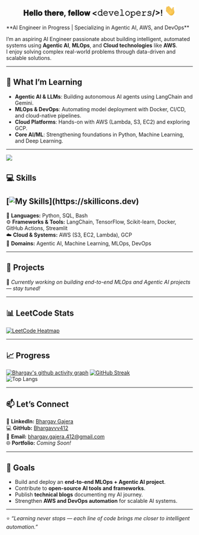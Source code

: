 <!-- Add a banner here if you’d like -->
<!-- ![GitHub Banner](https://user-images.githubusercontent.com/12345678/banner.png) -->
<div align="center">
<h2> 𝐇𝐞𝐥𝐥𝐨 𝐭𝐡𝐞𝐫𝐞, 𝐟𝐞𝐥𝐥𝐨𝐰 <𝚍𝚎𝚟𝚎𝚕𝚘𝚙𝚎𝚛𝚜/>! <img src="https://github.com/Bhargavvv412/Bhargavvv412/blob/master/gifs/Hi.gif" width="30"></h2>
</div>
**AI Engineer in Progress | Specializing in Agentic AI, AWS, and DevOps**  

I’m an aspiring AI Engineer passionate about building intelligent, automated systems using **Agentic AI**, **MLOps**, and **Cloud technologies** like **AWS**.  
I enjoy solving complex real-world problems through data-driven and scalable solutions.

---

## 🌱 What I’m Learning

- **Agentic AI & LLMs**: Building autonomous AI agents using LangChain and Gemini.  
- **MLOps & DevOps**: Automating model deployment with Docker, CI/CD, and cloud-native pipelines.  
- **Cloud Platforms**: Hands-on with AWS (Lambda, S3, EC2) and exploring GCP.  
- **Core AI/ML**: Strengthening foundations in Python, Machine Learning, and Deep Learning.  

---

![](https://komarev.com/ghpvc/?username=Bhargavvv412&color=green)

## 💻 Skills
[![My Skills](https://skillicons.dev/icons?i=js,html,css,figma,pytorch,py,anaconda,aws,c,cpp,cloudflare,docker,express,fastapi,flask,git,github,jquery,mongodb,mysql,netlify,nodejs,notion,npm,opencv,postgres,postman,r,react,sqlite,sklearn,tensorflow,vite,)](https://skillicons.dev)
---
🧠 **Languages:** Python, SQL, Bash  
⚙️ **Frameworks & Tools:** LangChain, TensorFlow, Scikit-learn, Docker, GitHub Actions, Streamlit  
☁️ **Cloud & Systems:** AWS (S3, EC2, Lambda), GCP  
🤖 **Domains:** Agentic AI, Machine Learning, MLOps, DevOps  

---

## 🚀 Projects  

🚧 *Currently working on building end-to-end MLOps and Agentic AI projects — stay tuned!*  

---

## 📊 LeetCode Stats  
[![LeetCode Heatmap](https://leetcard.jacoblin.cool/Bhargavvv412?theme=chartreuse&font=Antic&ext=heatmap)](https://leetcode.com/Mayank_Chauhan_008/)

---

## 📈 Progress  
[![Bhargav's github activity graph](https://github-readme-activity-graph.vercel.app/graph?username=Bhargavvv412)](https://github.com/Bhargavvv412/github-readme-activity-graph)
[![GitHub Streak](https://streak-stats.demolab.com?user=Bhargavvv412&theme=dark)](https://git.io/streak-stats)  
![Top Langs](https://github-readme-stats.vercel.app/api/top-langs/?username=Bhargavvv412&layout=compact)

---

## 📫 Let’s Connect  

💼 **LinkedIn:** [Bhargav Gajera](https://www.linkedin.com/in/bhargav-gajera-5022a0378/)  
💻 **GitHub:** [Bhargavvv412](https://github.com/Bhargavvv412)  
📧 **Email:** bhargav.gajera.412@gmail.com  
🌐 **Portfolio:** *Coming Soon!*  

---

## 🌟 Goals  

- Build and deploy an **end-to-end MLOps + Agentic AI project**.  
- Contribute to **open-source AI tools and frameworks**.  
- Publish **technical blogs** documenting my AI journey.  
- Strengthen **AWS and DevOps automation** for scalable AI systems.  

---

⭐ *“Learning never stops — each line of code brings me closer to intelligent automation.”*  
